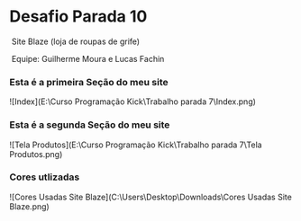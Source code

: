 <h1>Desafio Parada 10</h1>

​	Site Blaze (loja de roupas de grife)

​    Equipe: Guilherme Moura e Lucas Fachin



<h3>Esta é a primeira Seção do meu site</h3>

![Index](E:\Curso Programação Kick\Trabalho parada 7\Index.png)



<h3>Esta é a segunda Seção do meu site</h3>

![Tela Produtos](E:\Curso Programação Kick\Trabalho parada 7\Tela Produtos.png)



<h3>Cores utlizadas</h3>

![Cores Usadas Site Blaze](C:\Users\Desktop\Downloads\Cores Usadas Site Blaze.png)

